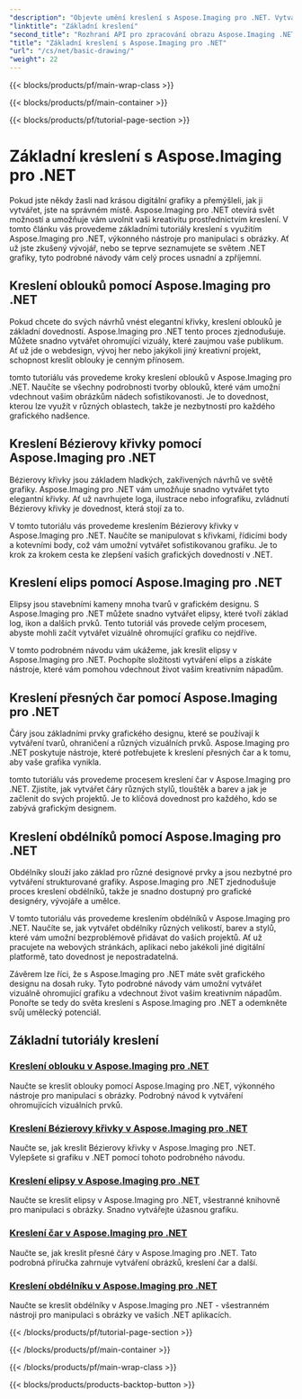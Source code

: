 ```yaml
---
"description": "Objevte umění kreslení s Aspose.Imaging pro .NET. Vytvářejte ohromující vizuály pomocí podrobných návodů k obloukům, Bézierovým křivkám, elipsám, čarám a obdélníkům."
"linktitle": "Základní kreslení"
"second_title": "Rozhraní API pro zpracování obrazu Aspose.Imaging .NET"
"title": "Základní kreslení s Aspose.Imaging pro .NET"
"url": "/cs/net/basic-drawing/"
"weight": 22
---
```


{{< blocks/products/pf/main-wrap-class >}}

{{< blocks/products/pf/main-container >}}

{{< blocks/products/pf/tutorial-page-section >}}

# Základní kreslení s Aspose.Imaging pro .NET


Pokud jste někdy žasli nad krásou digitální grafiky a přemýšleli, jak ji vytvářet, jste na správném místě. Aspose.Imaging pro .NET otevírá svět možností a umožňuje vám uvolnit vaši kreativitu prostřednictvím kreslení. V tomto článku vás provedeme základními tutoriály kreslení s využitím Aspose.Imaging pro .NET, výkonného nástroje pro manipulaci s obrázky. Ať už jste zkušený vývojář, nebo se teprve seznamujete se světem .NET grafiky, tyto podrobné návody vám celý proces usnadní a zpříjemní.

## Kreslení oblouků pomocí Aspose.Imaging pro .NET

Pokud chcete do svých návrhů vnést elegantní křivky, kreslení oblouků je základní dovedností. Aspose.Imaging pro .NET tento proces zjednodušuje. Můžete snadno vytvářet ohromující vizuály, které zaujmou vaše publikum. Ať už jde o webdesign, vývoj her nebo jakýkoli jiný kreativní projekt, schopnost kreslit oblouky je cenným přínosem.

tomto tutoriálu vás provedeme kroky kreslení oblouků v Aspose.Imaging pro .NET. Naučíte se všechny podrobnosti tvorby oblouků, které vám umožní vdechnout vašim obrázkům nádech sofistikovanosti. Je to dovednost, kterou lze využít v různých oblastech, takže je nezbytností pro každého grafického nadšence.

## Kreslení Bézierovy křivky pomocí Aspose.Imaging pro .NET

Bézierovy křivky jsou základem hladkých, zakřivených návrhů ve světě grafiky. Aspose.Imaging pro .NET vám umožňuje snadno vytvářet tyto elegantní křivky. Ať už navrhujete loga, ilustrace nebo infografiku, zvládnutí Bézierovy křivky je dovednost, která stojí za to.

V tomto tutoriálu vás provedeme kreslením Bézierovy křivky v Aspose.Imaging pro .NET. Naučíte se manipulovat s křivkami, řídicími body a kotevními body, což vám umožní vytvářet sofistikovanou grafiku. Je to krok za krokem cesta ke zlepšení vašich grafických dovedností v .NET.

## Kreslení elips pomocí Aspose.Imaging pro .NET

Elipsy jsou stavebními kameny mnoha tvarů v grafickém designu. S Aspose.Imaging pro .NET můžete snadno vytvářet elipsy, které tvoří základ log, ikon a dalších prvků. Tento tutoriál vás provede celým procesem, abyste mohli začít vytvářet vizuálně ohromující grafiku co nejdříve.

V tomto podrobném návodu vám ukážeme, jak kreslit elipsy v Aspose.Imaging pro .NET. Pochopíte složitosti vytváření elips a získáte nástroje, které vám pomohou vdechnout život vašim kreativním nápadům.

## Kreslení přesných čar pomocí Aspose.Imaging pro .NET

Čáry jsou základními prvky grafického designu, které se používají k vytváření tvarů, ohraničení a různých vizuálních prvků. Aspose.Imaging pro .NET poskytuje nástroje, které potřebujete k kreslení přesných čar a k tomu, aby vaše grafika vynikla.

tomto tutoriálu vás provedeme procesem kreslení čar v Aspose.Imaging pro .NET. Zjistíte, jak vytvářet čáry různých stylů, tlouštěk a barev a jak je začlenit do svých projektů. Je to klíčová dovednost pro každého, kdo se zabývá grafickým designem.

## Kreslení obdélníků pomocí Aspose.Imaging pro .NET

Obdélníky slouží jako základ pro různé designové prvky a jsou nezbytné pro vytváření strukturované grafiky. Aspose.Imaging pro .NET zjednodušuje proces kreslení obdélníků, takže je snadno dostupný pro grafické designéry, vývojáře a umělce.

V tomto tutoriálu vás provedeme kreslením obdélníků v Aspose.Imaging pro .NET. Naučíte se, jak vytvářet obdélníky různých velikostí, barev a stylů, které vám umožní bezproblémově přidávat do vašich projektů. Ať už pracujete na webových stránkách, aplikaci nebo jakékoli jiné digitální platformě, tato dovednost je nepostradatelná.

Závěrem lze říci, že s Aspose.Imaging pro .NET máte svět grafického designu na dosah ruky. Tyto podrobné návody vám umožní vytvářet vizuálně ohromující grafiku a vdechnout život vašim kreativním nápadům. Ponořte se tedy do světa kreslení s Aspose.Imaging pro .NET a odemkněte svůj umělecký potenciál.
## Základní tutoriály kreslení
### [Kreslení oblouku v Aspose.Imaging pro .NET](./draw-arc/)
Naučte se kreslit oblouky pomocí Aspose.Imaging pro .NET, výkonného nástroje pro manipulaci s obrázky. Podrobný návod k vytváření ohromujících vizuálních prvků.
### [Kreslení Bézierovy křivky v Aspose.Imaging pro .NET](./draw-bezier-curve/)
Naučte se, jak kreslit Bézierovy křivky v Aspose.Imaging pro .NET. Vylepšete si grafiku v .NET pomocí tohoto podrobného návodu.
### [Kreslení elipsy v Aspose.Imaging pro .NET](./draw-ellipse/)
Naučte se kreslit elipsy v Aspose.Imaging pro .NET, všestranné knihovně pro manipulaci s obrázky. Snadno vytvářejte úžasnou grafiku.
### [Kreslení čar v Aspose.Imaging pro .NET](./draw-lines/)
Naučte se, jak kreslit přesné čáry v Aspose.Imaging pro .NET. Tato podrobná příručka zahrnuje vytváření obrázků, kreslení čar a další.
### [Kreslení obdélníku v Aspose.Imaging pro .NET](./draw-rectangle/)
Naučte se kreslit obdélníky v Aspose.Imaging pro .NET - všestranném nástroji pro manipulaci s obrázky ve vašich .NET aplikacích.

{{< /blocks/products/pf/tutorial-page-section >}}

{{< /blocks/products/pf/main-container >}}

{{< /blocks/products/pf/main-wrap-class >}}

{{< blocks/products/products-backtop-button >}}